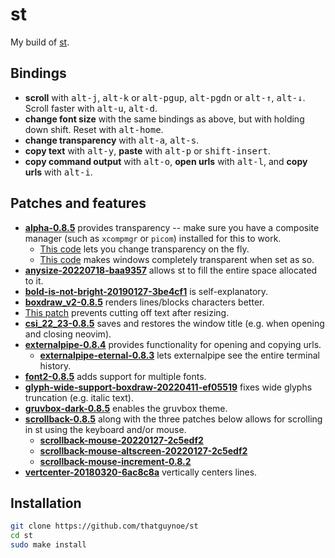 # st

My build of [st](https://st.suckless.org/).

## Bindings

* **scroll** with <kbd>alt-j</kbd>, <kbd>alt-k</kbd> or <kbd>alt-pgup</kbd>, <kbd>alt-pgdn</kbd> or <kbd>alt-↑</kbd>, <kbd>alt-↓</kbd>. Scroll faster with <kbd>alt-u</kbd>, <kbd>alt-d</kbd>.
* **change font size** with the same bindings as above, but with holding down shift. Reset with <kbd>alt-home</kbd>.
* **change transparency** with <kbd>alt-a</kbd>, <kbd>alt-s</kbd>.
* **copy text** with <kbd>alt-y</kbd>, **paste** with <kbd>alt-p</kbd> or <kbd>shift-insert</kbd>.
* **copy command output** with <kbd>alt-o</kbd>, **open urls** with <kbd>alt-l</kbd>, and **copy urls** with <kbd>alt-i</kbd>.

## Patches and features

* [**alpha-0.8.5**](https://st.suckless.org/patches/alpha/st-alpha-20220206-0.8.5.diff) provides transparency -- make sure you have a composite manager (such as `xcompmgr` or `picom`) installed for this to work.
    * [This code](https://github.com/LukeSmithxyz/st/commit/73a6020865607018f6442317e7f94fb5d54a7016) lets you change transparency on the fly.
    * [This code](https://github.com/LukeSmithxyz/st/commit/ffcacfa98d1774cfa98d960e8c5244a38d09447e) makes windows completely transparent when set as so.
* [**anysize-20220718-baa9357**](https://st.suckless.org/patches/anysize/st-anysize-20220718-baa9357.diff) allows st to fill the entire space allocated to it.
* [**bold-is-not-bright-20190127-3be4cf1**](https://st.suckless.org/patches/bold-is-not-bright/st-bold-is-not-bright-20190127-3be4cf1.diff) is self-explanatory.
* [**boxdraw_v2-0.8.5**](https://st.suckless.org/patches/boxdraw/st-boxdraw_v2-0.8.5.diff) renders lines/blocks characters better.
* [This patch](https://github.com/nimaipatel/st/blob/master/patches/7672445bab01cb4e861651dc540566ac22e25812.diff) prevents cutting off text after resizing.
* [**csi_22_23-0.8.5**](https://st.suckless.org/patches/csi_22_23/st-csi_22_23-0.8.5.diff) saves and restores the window title (e.g. when opening and closing neovim).
* [**externalpipe-0.8.4**](https://st.suckless.org/patches/externalpipe/st-externalpipe-0.8.4.diff) provides functionality for opening and copying urls.
    * [**externalpipe-eternal-0.8.3**](https://st.suckless.org/patches/externalpipe/st-externalpipe-eternal-0.8.3.diff) lets externalpipe see the entire terminal history.
* [**font2-0.8.5**](https://st.suckless.org/patches/font2/st-font2-0.8.5.diff) adds support for multiple fonts.
* [**glyph-wide-support-boxdraw-20220411-ef05519**](https://st.suckless.org/patches/glyph_wide_support/st-glyph-wide-support-boxdraw-20220411-ef05519.diff) fixes wide glyphs truncation (e.g. italic text).
* [**gruvbox-dark-0.8.5**](https://st.suckless.org/patches/gruvbox/st-gruvbox-dark-0.8.5.diff) enables the gruvbox theme.
* [**scrollback-0.8.5**](https://st.suckless.org/patches/scrollback/st-scrollback-0.8.5.diff) along with the three patches below allows for scrolling in st using the keyboard and/or mouse.
    * [**scrollback-mouse-20220127-2c5edf2**](https://st.suckless.org/patches/scrollback/st-scrollback-mouse-20220127-2c5edf2.diff)
    * [**scrollback-mouse-altscreen-20220127-2c5edf2**](https://st.suckless.org/patches/scrollback/st-scrollback-mouse-altscreen-20220127-2c5edf2.diff)
    * [**scrollback-mouse-increment-0.8.2**](https://st.suckless.org/patches/scrollback/st-scrollback-mouse-increment-0.8.2.diff)
* [**vertcenter-20180320-6ac8c8a**](https://st.suckless.org/patches/vertcenter/st-vertcenter-20180320-6ac8c8a.diff) vertically centers lines.

## Installation

```sh
git clone https://github.com/thatguynoe/st
cd st
sudo make install
```
